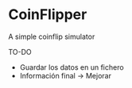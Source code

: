 # CoinFlipper
A simple coinflip simulator

TO-DO
  * Guardar los datos en un fichero
  * Información final -> Mejorar
